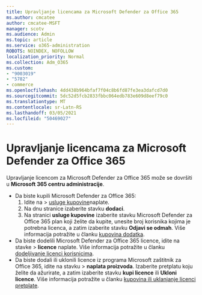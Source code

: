 ```yaml
---
title: Upravljanje licencama za Microsoft Defender za Office 365
ms.author: cmcatee
author: cmcatee-MSFT
manager: scotv
ms.audience: Admin
ms.topic: article
ms.service: o365-administration
ROBOTS: NOINDEX, NOFOLLOW
localization_priority: Normal
ms.collection: Adm_O365
ms.custom:
- "9003019"
- "5782"
- commerce
ms.openlocfilehash: 4dd438b964bfaf7f04c8b6fd87fe3ea3dafcd7d0
ms.sourcegitcommit: 5dc52d5fcb2833fbbc064edb783e609d8eef79c0
ms.translationtype: MT
ms.contentlocale: sr-Latn-RS
ms.lasthandoff: 03/05/2021
ms.locfileid: "50469027"
---
```

# <a name="microsoft-defender-for-office-365-license-management"></a>Upravljanje licencama za Microsoft Defender za Office 365

Upravljanje licencom za Microsoft Defender za Office 365 može se dovršiti u  **Microsoft 365 centru administracije**.

- Da biste kupili Microsoft Defender za Office 365:
    1. Idite na   >  [usluge kupovine](https://go.microsoft.com/fwlink/p/?linkid=868433)naplate.
    2. Na dnu stranice izaberite stavku **dodaci**.
    3. Na stranici **usluge kupovine** izaberite stavku Microsoft Defender za Office 365 plan koji želite da kupite, unesite broj korisnika kojima je potrebna licenca, a zatim izaberite stavku **Odjavi se odmah**. Više informacija potražite u članku [kupovina dodatka](https://docs.microsoft.com/microsoft-365/commerce/buy-or-edit-an-add-on).
- Da biste dodelili Microsoft Defender za Office 365 licence, idite na stavke  >  **licence** naplate. Više informacija potražite u članku [dodeljivanje licenci korisnicima](https://docs.microsoft.com/microsoft-365/admin/manage/assign-licenses-to-users).
- Da biste dodali ili uklonili licence iz programa Microsoft zaštitnik za Office 365, idite na stavku  >  **naplata proizvoda**. Izaberite pretplatu koju želite da ažurirate, a zatim izaberite stavku **kupi licence** ili **Ukloni licence**. Više informacija potražite u članku [kupovina ili uklanjanje licenci pretplate](https://docs.microsoft.com/microsoft-365/commerce/licenses/buy-licenses).